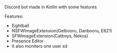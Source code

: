 Discord bot made in Kotlin with some features

Features:
* Eightball
* NSFWImageExtension(Gelbooru, Danbooru, E621)
* SFWImageExtension(Catboys, Nekos)
* Presence Editor
* It also moniters one user xd
  
